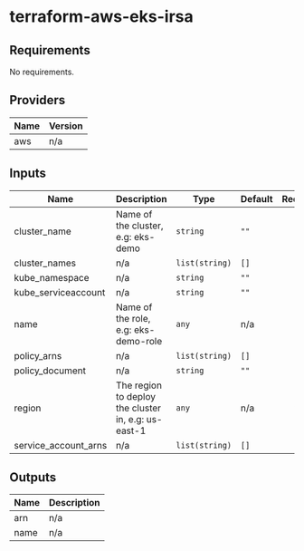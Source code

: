 # terraform-aws-eks-irsa

<!--- BEGIN_TF_DOCS --->
## Requirements

No requirements.

## Providers

| Name | Version |
|------|---------|
| aws | n/a |

## Inputs

| Name | Description | Type | Default | Required |
|------|-------------|------|---------|:--------:|
| cluster\_name | Name of the cluster, e.g: eks-demo | `string` | `""` | no |
| cluster\_names | n/a | `list(string)` | `[]` | no |
| kube\_namespace | n/a | `string` | `""` | no |
| kube\_serviceaccount | n/a | `string` | `""` | no |
| name | Name of the role, e.g: eks-demo-role | `any` | n/a | yes |
| policy\_arns | n/a | `list(string)` | `[]` | no |
| policy\_document | n/a | `string` | `""` | no |
| region | The region to deploy the cluster in, e.g: us-east-1 | `any` | n/a | yes |
| service\_account\_arns | n/a | `list(string)` | `[]` | no |

## Outputs

| Name | Description |
|------|-------------|
| arn | n/a |
| name | n/a |

<!--- END_TF_DOCS --->
